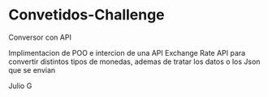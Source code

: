 # Convetidos-Challenge
Conversor con API

Implimentacion de POO e intercion de una API Exchange Rate API
para convertir distintos tipos de monedas, ademas de tratar los datos o los
Json que se envian


Julio G
